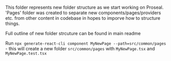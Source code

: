 This folder represents new folder structure as we start working on Proseal.
'Pages' folder was created to separate new components/pages/providers etc. from other content in codebase in hopes to imporve how to structure things.

Full outline of new folder strcuture can be found in main readme

Run `npx generate-react-cli component MyNewPage --path=src/common/pages` - this will create a new folder `src/common/pages` with `MyNewPage.tsx` and `MyNewPage.test.tsx`
